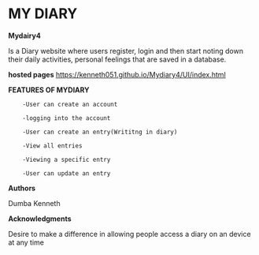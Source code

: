 # MY DIARY

**Mydairy4**

Is a Diary website where users register, login and then start noting down their daily activities, personal feelings that are saved in a database.

**hosted pages**
 https://kenneth051.github.io/Mydiary4/UI/index.html
 
 **FEATURES OF MYDIARY**

		-User can create an account

		-logging into the account

		-User can create an entry(Writitng in diary)

		-View all entries

		-Viewing a specific entry

		-User can update an entry
 
 **Authors**

Dumba Kenneth					 
						 
**Acknowledgments**

Desire to make a difference in allowing people access a diary on an device at any time
 

              
